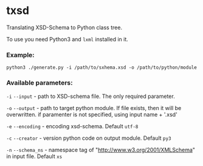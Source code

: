 # txsd
Translating XSD-Schema to Python class tree. 

To use you need Python3 and `lxml` installed in it.

### Example:

    python3 ./generate.py -i /path/to/sxhema.xsd -o /path/to/python/module
 
### Available parameters:

`-i`  `--input` -  path to XSD-schema file. The only required parameter.

`-o` `--output` - path to target python module. If file exists, then it will be overwritten. if paramenter is not specified, using input name + '.xsd'

`-e` `--encoding` - encoding xsd-schema. Default `utf-8`

`-c` `--creator` - version python code on output module. Default `py3`

`-n` `--schema_ns` - namespace tag of "http://www.w3.org/2001/XMLSchema" in input file. Default `xs`
